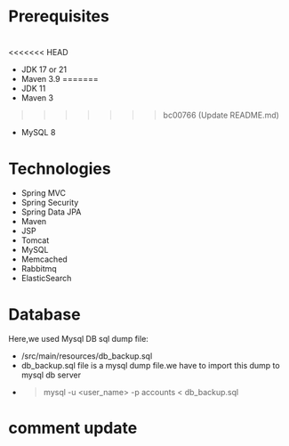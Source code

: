 # Prerequisites
#
<<<<<<< HEAD
- JDK 17 or 21
- Maven 3.9
=======
- JDK 11 
- Maven 3 
>>>>>>> bc00766 (Update README.md)
- MySQL 8

# Technologies 
- Spring MVC
- Spring Security
- Spring Data JPA
- Maven
- JSP
- Tomcat
- MySQL
- Memcached
- Rabbitmq
- ElasticSearch
# Database
Here,we used Mysql DB 
sql dump file:
- /src/main/resources/db_backup.sql
- db_backup.sql file is a mysql dump file.we have to import this dump to mysql db server
- > mysql -u <user_name> -p accounts < db_backup.sql
# comment update


